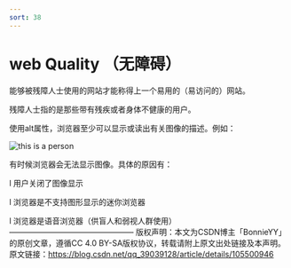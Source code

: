 ```yaml
---
sort: 38
---
```


# web Quality （无障碍）

能够被残障人士使用的网站才能称得上一个易用的（易访问的）网站。

残障人士指的是那些带有残疾或者身体不健康的用户。

使用alt属性，浏览器至少可以显示或读出有关图像的描述。例如：

<img src="person.jpg"  alt="this is a person"/>

有时候浏览器会无法显示图像。具体的原因有：

l  用户关闭了图像显示

l  浏览器是不支持图形显示的迷你浏览器

l  浏览器是语音浏览器（供盲人和弱视人群使用）
————————————————
版权声明：本文为CSDN博主「BonnieYY」的原创文章，遵循CC 4.0 BY-SA版权协议，转载请附上原文出处链接及本声明。
原文链接：https://blog.csdn.net/qq_39039128/article/details/105500946